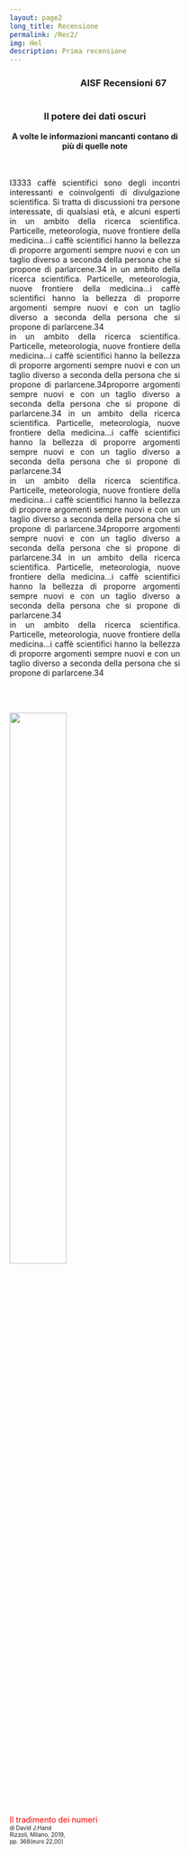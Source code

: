 ```yaml
---
layout: page2
long_title: Recensione
permalink: /Rec2/
img: Hel
description: Prima recensione
---
```

<head>
<meta name="viewport" content="width=device-width, initial-scale=1">
<style>
* {
  box-sizing: border-box;
}


.column {
  float: left;

  padding: 10px;

}
.left {
  width: 75%;
}

.right {
  width: 25%;
}


<meta name="viewport" content="width=device-width, initial-scale=1">
<link rel="stylesheet" href="https://cdnjs.cloudflare.com/ajax/libs/font-awesome/4.7.0/css/font-awesome.min.css">

</style>
</head>






<link rel="stylesheet" href="https://maxcdn.bootstrapcdn.com/font-awesome/4.7.0/css/font-awesome.min.css">


<!--<center><h2>Il potere dei Big Data</h2>
<img class="mySlides" src="/perugia/Slideshow/books/Book1.png" style="width:30%"><br>
<font color="red">Il tradimento dei numeri</font><br>
di David J.Hand<br>
Rizzoli, Milano, 2019,<br> -->

<center><h3> <b>AISF Recensioni 67</b></h3></center>





<div class="row">
  <div class="column left">
    <center><h3><b>Il potere dei dati oscuri</b></h3>
    <h7><b>A volte le informazioni mancanti contano di più di quelle note </b></h7>
    </center><br><br>
    <p style="text-align: justify;">
    I3333 caffè scientifici  sono degli incontri interessanti e coinvolgenti di divulgazione scientifica.
    Si tratta di discussioni tra persone interessate, di qualsiasi età, e alcuni esperti
    in un ambito della ricerca scientifica. Particelle, meteorologia,
    nuove frontiere della medicina...i caffè scientifici hanno la bellezza
    di proporre argomenti sempre nuovi e con un taglio diverso a seconda della
    persona che si propone di parlarcene.34  in un ambito della ricerca scientifica. Particelle, meteorologia,
      nuove frontiere della medicina...i caffè scientifici hanno la bellezza
      di proporre argomenti sempre nuovi e con un taglio diverso a seconda della
      persona che si propone di parlarcene.34<br>  in un ambito della ricerca scientifica. Particelle, meteorologia,
        nuove frontiere della medicina...i caffè scientifici hanno la bellezza
        di proporre argomenti sempre nuovi e con un taglio diverso a seconda della
        persona che si propone di parlarcene.34proporre argomenti sempre nuovi e con un taglio diverso a seconda della
        persona che si propone di parlarcene.34  in un ambito della ricerca scientifica. Particelle, meteorologia,
          nuove frontiere della medicina...i caffè scientifici hanno la bellezza
          di proporre argomenti sempre nuovi e con un taglio diverso a seconda della
          persona che si propone di parlarcene.34<br>  in un ambito della ricerca scientifica. Particelle, meteorologia,
            nuove frontiere della medicina...i caffè scientifici hanno la bellezza
            di proporre argomenti sempre nuovi e con un taglio diverso a seconda della
            persona che si propone di parlarcene.34proporre argomenti sempre nuovi e con un taglio diverso a seconda della
            persona che si propone di parlarcene.34  in un ambito della ricerca scientifica. Particelle, meteorologia,
              nuove frontiere della medicina...i caffè scientifici hanno la bellezza
              di proporre argomenti sempre nuovi e con un taglio diverso a seconda della
              persona che si propone di parlarcene.34<br>  in un ambito della ricerca scientifica. Particelle, meteorologia,
                nuove frontiere della medicina...i caffè scientifici hanno la bellezza
                di proporre argomenti sempre nuovi e con un taglio diverso a seconda della
                persona che si propone di parlarcene.34<br><br><br></p>
</div>
  <div class="column right">
    <p>
    <img class="mySlides" src="/perugia/Slideshow/books/Book1.png" style="height:50%"><br>
    <font color="red">Il tradimento dei numeri</font><br>
<font size="0.7">
    di David J.Hand<br>
    Rizzoli, Milano, 2019,<br>
    pp. 368(euro 22,00)</font></p>
  </div>



</div>

